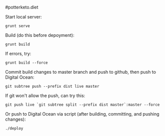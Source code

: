#potterketo.diet

Start local server:
```
grunt serve
```

Build (do this before depoyment):

```
grunt build
```
If errors, try:

```
grunt build --force
```

Commit build changes to master branch and push to github, then push to Digital Ocean:

```
git subtree push --prefix dist live master
```

If git won't allow the push, can try this:

```
git push live `git subtree split --prefix dist master`:master --force
```

Or push to Digital Ocean via script (after building, committing, and pushing changes):

```
./deploy
```
